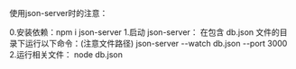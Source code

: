 使用json-server时的注意：

0.安装依赖：npm i json-server
1.启动 json-server：
在包含 db.json 文件的目录下运行以下命令：(注意文件路径)
json-server --watch db.json --port 3000
2.运行相关文件：
node db.json